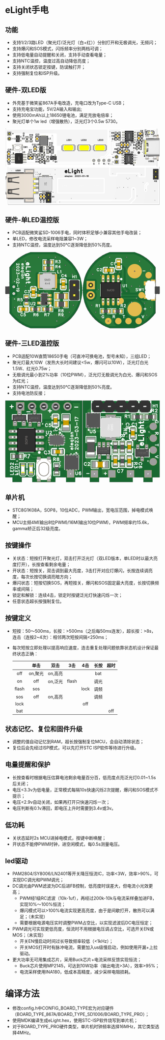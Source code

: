 # eLight手电

## 功能
- 支持1/2/3路LED（聚光灯/泛光灯（白+红））分别打开和无极调光，无频闪；
- 支持爆闪和SOS模式，闪烁频率分别两档可调；
- 支持低电量自动提醒和关闭，支持手动查看电量；
- 支持NTC温控，温度过高自动降低亮度；
- 支持关闭状态锁定按键，防误触打开；
- 支持强制复位和ISP升级。

## 硬件-双LED版
- 外壳基于微笑鲨867A手电改造，充电口改为Type-C USB；
- 支持充电宝功能，5V/2A输入和输出;
- 使用3000mAh以上18650锂电池，满足充放电倍率；
- 聚光灯单个1w led（增强散热），泛光灯3个0.5w 5730。

![PCB](doc/867A/3D_PCB.png)

## 硬件-单LED温控版
- PCB适配微笑鲨SD-1006手电，同时体积足够小兼容其他手电改装；
- 单LED，修改电流采样电阻兼容1~3W；
- 支持NTC温控，温度达到50℃逐渐降低到50%亮度。

![PCB](doc/SD-1006/3D_PCB.png)

## 硬件-三LED温控版
- PCB适配10W直筒18650手电（可直冲可换电池，型号未知），三组LED；
- 聚光灯最大10W（发热大长时间建议<5w，爆闪可以10W），泛光灯白光1.5W、红光0.75w；
- 无极调光最小到2%功率（10位PWM），泛光灯无极调光为白光、爆闪和SOS为红光；
- 支持NTC温控，温度达到50℃逐渐降低到50%亮度。
- 支持电池防反接；

![PCB](doc/PRO_3LED/3D_PCB.png)

## 单片机
- STC8G1K08A，SOP8，10位ADC，PWM输出，宽电压范围，掉电模式唤醒；
- MCU主频4M(输出8位PWM)/16M(输出10位PWM)，PWM频率约15.6k，gamma矫正后32级亮度。

## 按键操作
- 关状态：短按打开聚光灯，双击打开泛光灯（双LED版本，单LED时以最大亮度打开），长按查看剩余电量；
- 开状态：短按关，双击调到最大亮度，3击打开对应灯爆闪，长按连续调亮度，每次长按切换调亮暗方向；
- 爆闪状态：短按切换SOS，再短按关，爆闪和SOS固定最大亮度，长按切换频率或间隔；
- 锁定和解锁：连续4击，锁定时按键泛光灯快速闪烁一次；
- 任意状态超长按强制复位。

## 按键定义
- 短按：50～500ms，长按：>500ms（之后每50ms连发），超长按：>8s，连击（连按2~4次）：相邻两次短按间隔<250ms；
- 每次短按立即处理以提高响应速度，连击重复处理问题依靠状态机设计保证最终状态正确：

    |       | 单击   | 双击  | 3击   | 4击   | 长按   | 超时  |
    | :---: | :---: | :---: | :---: | :---: | :---: | :---: |
    | off   | on,聚光 | on,高亮 |    |       | bat   |       |
    | on    | off   | on,泛光 | flash |     | 调光  |       |
    | flash | sos   |       |       | lock  | 调频  |       |
    | sos   | off   | on,高亮 |     |       | 调频  |       |
    | lock  |       |       |       | off   |       |       |
    | bat   |       |       |       |       |       | off   |

## 状态记忆、复位和固件升级
- 调整的值自动记忆到RAM，超长按强制复位MCU，会自动清除状态；
- 复位后会先经过ISP模式，可以先打开STC ISP软件等待进行升级。

## 电量提醒和保护
- 长按查看时根据电压估算电池剩余电量百分百，低亮度点亮泛光灯0.01~1.5s后关闭；
- 电压<3.3v为低电量，正常模式每隔10s快速闪烁2次提醒，爆闪和SOS模式不提示；
- 电压<2.9v自动关闭，如果再打开只快速闪烁一次；
- 电压判断有0.1v滞回，即电压上升时需要到3.4v或3v。

## 低功耗
- 关状态延时2s MCU进掉电模式，按键中断唤醒；
- 开状态不能停PWM时钟，进空闲模式，每0.5s测量电压。

## led驱动
- PAM2804/SY8006/LN2401等开关降压恒流IC，功率<3W，效率>90%，可实现DC调光和PWM调光；
- DC调光由PWM滤波为DC后进FB控制，低亮度时误差大，但电流小光效更高；
    + PWM经1级RC滤波（10k-1uf），再经过200k-10k与电流采样叠加进FB，实现10%～100%恒流；
    + 爆闪模式可以>100%电流实现更高亮度，由于是间歇打开，散热可以满足；（未实现）
    + 需要根据电源电压实时调整PWM占空比，以实现滤波后DC电压恒定；
- PWM调光可实现更低亮度，恒流时不用根据电压调占空比，可选开关EN或MOS；（未实现）
    + 开关EN慢启动时间过长导致频率较低（<1kHz）；
    + 开关MOS打开时有脉冲电流，需要加入us级慢启动，例如使用开漏+上拉驱动。
- 更大功率无可用集成芯片，采用Buck芯片+电流采样反馈实现恒流；
    + Buck芯片使用MP2145，可达到10W功率（输出电流>3A），效率>95%；
    + 电流采样使用INA180，低成本高精度，减少采样电阻损耗。

# 编译方法
- 修改config.h中CONFIG_BOARD_TYPE宏为对应硬件（BOARD_TYPE_867A/BOARD_TYPE_SD1006/BOARD_TYPE_PRO）；
- 使用MDK编译生成eLight.hex，使用STC-ISP软件烧写到单片机；
- 对于BOARD_TYPE_PRO硬件类型，单片机时钟频率选择16MHz，其它类型选择4MHz。
